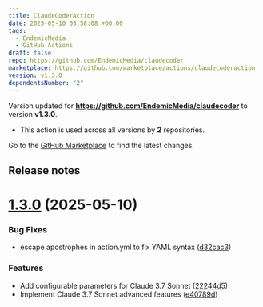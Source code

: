 ```yaml
---
title: ClaudeCoderAction
date: 2025-05-10 08:58:08 +00:00
tags:
  - EndemicMedia
  - GitHub Actions
draft: false
repo: https://github.com/EndemicMedia/claudecoder
marketplace: https://github.com/marketplace/actions/claudecoderaction
version: v1.3.0
dependentsNumber: "2"
---
```



Version updated for **https://github.com/EndemicMedia/claudecoder** to version **v1.3.0**.
- This action is used across all versions by **2** repositories.

Go to the [GitHub Marketplace](https://github.com/marketplace/actions/claudecoderaction) to find the latest changes.

## Release notes

# [1.3.0](https://github.com/EndemicMedia/claudecoder/compare/v1.2.0...v1.3.0) (2025-05-10)


### Bug Fixes

* escape apostrophes in action.yml to fix YAML syntax ([d32cac3](https://github.com/EndemicMedia/claudecoder/commit/d32cac3327a28943903bbc608b124260a7676524))


### Features

* Add configurable parameters for Claude 3.7 Sonnet ([22244d5](https://github.com/EndemicMedia/claudecoder/commit/22244d55645cd2cd5bfba498303ea07c1aeb37fb))
* Implement Claude 3.7 Sonnet advanced features ([e40789d](https://github.com/EndemicMedia/claudecoder/commit/e40789d56c42c82f6aba3d6688ef5873d7c46841))




